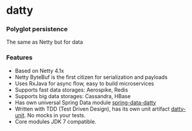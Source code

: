 # datty

### Polyglot persistence

The same as Netty but for data

### Features
* Based on Netty 4.1x
* Netty ByteBuf is the first citizen for serialization and payloads
* Uses RxJava for async flow, easy to build microservices
* Supports fast data storages: Aerospike, Redis
* Supports big data storages: Cassandra, HBase
* Has own universal Spring Data module [spring-data-datty](spring-data-datty)
* Written with TDD (Test Driven Design), has its own unit artifact [datty-unit](datty-unit). No mocks in your tests.
* Core modules JDK 7 compatible.
